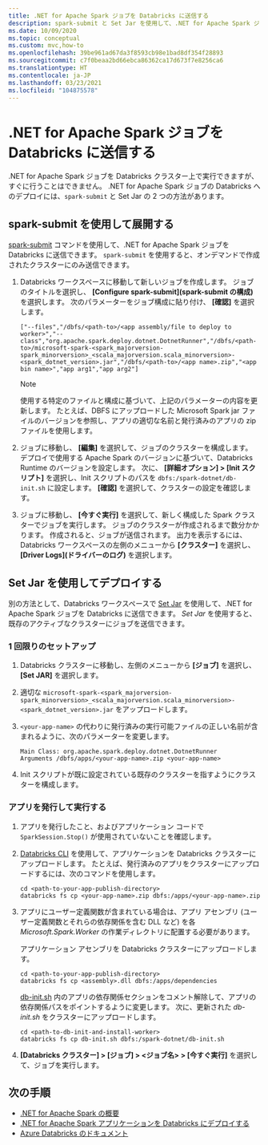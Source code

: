 ```yaml
---
title: .NET for Apache Spark ジョブを Databricks に送信する
description: spark-submit と Set Jar を使用して、.NET for Apache Spark ジョブを Databricks に送信する方法について説明します。
ms.date: 10/09/2020
ms.topic: conceptual
ms.custom: mvc,how-to
ms.openlocfilehash: 39be961ad67da3f8593cb98e1bad8df354f28893
ms.sourcegitcommit: c7f0beaa2bd66ebca86362ca17d673f7e8256ca6
ms.translationtype: HT
ms.contentlocale: ja-JP
ms.lasthandoff: 03/23/2021
ms.locfileid: "104875578"
---
```

# <a name="submit-a-net-for-apache-spark-job-to-databricks"></a>.NET for Apache Spark ジョブを Databricks に送信する

.NET for Apache Spark ジョブを Databricks クラスター上で実行できますが、すぐに行うことはできません。 .NET for Apache Spark ジョブの Databricks へのデプロイには、`spark-submit` と Set Jar の 2 つの方法があります。

## <a name="deploy-using-spark-submit"></a>spark-submit を使用して展開する

[spark-submit](https://spark.apache.org/docs/latest/submitting-applications.html) コマンドを使用して、.NET for Apache Spark ジョブを Databricks に送信できます。 `spark-submit` を使用すると、オンデマンドで作成されたクラスターにのみ送信できます。

1. Databricks ワークスペースに移動して新しいジョブを作成します。 ジョブのタイトルを選択し、 **[Configure spark-submit]\(spark-submit の構成\)** を選択します。 次のパラメーターをジョブ構成に貼り付け、 **[確認]** を選択します。

    ```
    ["--files","/dbfs/<path-to>/<app assembly/file to deploy to worker>","--class","org.apache.spark.deploy.dotnet.DotnetRunner","/dbfs/<path-to>/microsoft-spark-<spark_majorversion-spark_minorversion>_<scala_majorversion.scala_minorversion>-<spark_dotnet_version>.jar","/dbfs/<path-to>/<app name>.zip","<app bin name>","app arg1","app arg2"]
    ```

    > [!NOTE]
    > 使用する特定のファイルと構成に基づいて、上記のパラメーターの内容を更新します。 たとえば、DBFS にアップロードした Microsoft Spark jar ファイルのバージョンを参照し、アプリの適切な名前と発行済みのアプリの zip ファイルを使用します。

2. ジョブに移動し、 **[編集]** を選択して、ジョブのクラスターを構成します。 デプロイで使用する Apache Spark のバージョンに基づいて、Databricks Runtime のバージョンを設定します。 次に、 **[詳細オプション] > [Init スクリプト]** を選択し、Init スクリプトのパスを `dbfs:/spark-dotnet/db-init.sh` に設定します。 **[確認]** を選択して、クラスターの設定を確認します。

3. ジョブに移動し、 **[今すぐ実行]** を選択して、新しく構成した Spark クラスターでジョブを実行します。 ジョブのクラスターが作成されるまで数分かかります。 作成されると、ジョブが送信されます。 出力を表示するには、Databricks ワークスペースの左側のメニューから **[クラスター]** を選択し、 **[Driver Logs]\(ドライバーのログ\)** を選択します。

## <a name="deploy-using-set-jar"></a>Set Jar を使用してデプロイする

別の方法として、Databricks ワークスペースで [Set Jar](/azure/databricks/jobs#--create-a-job) を使用して、.NET for Apache Spark ジョブを Databricks に送信できます。 *Set Jar* を使用すると、既存のアクティブなクラスターにジョブを送信できます。

### <a name="one-time-setup"></a>1 回限りのセットアップ

1. Databricks クラスターに移動し、左側のメニューから **[ジョブ]** を選択し、 **[Set JAR]** を選択します。

2. 適切な `microsoft-spark-<spark_majorversion-spark_minorversion>_<scala_majorversion.scala_minorversion>-<spark_dotnet_version>.jar` をアップロードします。

3. `<your-app-name>` の代わりに発行済みの実行可能ファイルの正しい名前が含まれるように、次のパラメーターを変更します。

    ```
    Main Class: org.apache.spark.deploy.dotnet.DotnetRunner
    Arguments /dbfs/apps/<your-app-name>.zip <your-app-name>
    ```

4. Init スクリプトが既に設定されている既存のクラスターを指すようにクラスターを構成します。

### <a name="publish-and-run-your-app"></a>アプリを発行して実行する

1. アプリを発行したこと、およびアプリケーション コードで `SparkSession.Stop()` が使用されていないことを確認します。

2. [Databricks CLI](/azure/databricks/dev-tools/databricks-cli) を使用して、アプリケーションを Databricks クラスターにアップロードします。 たとえば、発行済みのアプリをクラスターにアップロードするには、次のコマンドを使用します。

    ```console
    cd <path-to-your-app-publish-directory>
    databricks fs cp <your-app-name>.zip dbfs:/apps/<your-app-name>.zip
    ```

3. アプリにユーザー定義関数が含まれている場合は、アプリ アセンブリ (ユーザー定義関数とそれらの依存関係を含む DLL など) を各 *Microsoft.Spark.Worker* の作業ディレクトリに配置する必要があります。

    アプリケーション アセンブリを Databricks クラスターにアップロードします。

    ```console
    cd <path-to-your-app-publish-directory>
    databricks fs cp <assembly>.dll dbfs:/apps/dependencies
    ```

    [db-init.sh](https://github.com/dotnet/spark/blob/main/deployment/db-init.sh) 内のアプリの依存関係セクションをコメント解除して、アプリの依存関係パスをポイントするように変更します。 次に、更新された *db-init.sh* をクラスターにアップロードします。

    ```console
    cd <path-to-db-init-and-install-worker>
    databricks fs cp db-init.sh dbfs:/spark-dotnet/db-init.sh
    ```

4. **[Databricks クラスター] > [ジョブ] > <ジョブ名> > [今すぐ実行]** を選択して、ジョブを実行します。

## <a name="next-steps"></a>次の手順

* [.NET for Apache Spark の概要](../tutorials/get-started.md)
* [.NET for Apache Spark アプリケーションを Databricks にデプロイする](../tutorials/databricks-deployment.md)
* [Azure Databricks のドキュメント](/azure/azure-databricks/)
